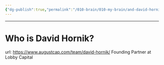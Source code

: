 ```yaml
---
{"dg-publish":true,"permalink":"/010-brain/010-my-brain/and-david-hornik/","created":"2022-06-22T16:27:49.000-04:00","updated":"2025-03-21T00:10:00.000-04:00"}
---
```


---

# Who is David Hornik?
url: https://www.augustcap.com/team/david-hornik/
Founding Partner at Lobby Capital

